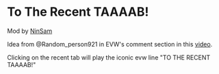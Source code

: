# To The Recent TAAAAB!

Mod by [NinSam](user:20754112) 

Idea from @Random_person921 in EVW's comment section in this [video](https://www.youtube.com/watch?v=khNOxO_uq80&t=25s).


Clicking on the recent tab will play the iconic evw line "TO THE RECENT TAAAAB!"